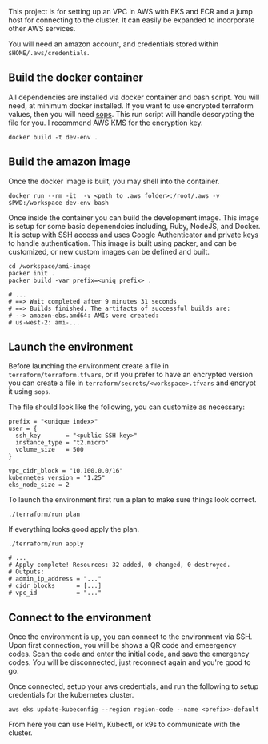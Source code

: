 
This project is for setting up an VPC in AWS with EKS and ECR and a jump host for connecting to the cluster. It can easily be expanded to incorporate other AWS services.

You will need an amazon account, and credentials stored within `$HOME/.aws/credentials`.

## Build the docker container

All dependencies are installed via docker container and bash script. You will need, at minimum docker installed. If you want to use encrypted terraform values, then you will need [sops](https://github.com/getsops/sops). This run script will handle descrypting the file for you. I recommend AWS KMS for the encryption key.

```shell
docker build -t dev-env .
```

## Build the amazon image

Once the docker image is built, you may shell into the container.

```shell
docker run --rm -it  -v <path to .aws folder>:/root/.aws -v $PWD:/workspace dev-env bash
```

Once inside the container you can build the development image. This image is setup for some basic depenendcies including, Ruby, NodeJS, and Docker. It is setup with SSH access and uses Google Authenticator and private keys to handle authentication. This image is built using packer, and can be customized, or new custom images can be defined and built.

```shell
cd /workspace/ami-image
packer init .
packer build -var prefix=<uniq prefix> .

# ...
# ==> Wait completed after 9 minutes 31 seconds
# ==> Builds finished. The artifacts of successful builds are:
# --> amazon-ebs.amd64: AMIs were created:
# us-west-2: ami-...
```

## Launch the environment

Before launching the environment create a file in `terraform/terraform.tfvars`, or if you prefer to have an encrypted version you can create a file in `terraform/secrets/<workspace>.tfvars` and encrypt it using `sops`.

The file should look like the following, you can customize as necessary:

```hcl
prefix = "<unique index>"
user = {
  ssh_key       = "<public SSH key>"
  instance_type = "t2.micro"
  volume_size   = 500
}

vpc_cidr_block = "10.100.0.0/16"
kubernetes_version = "1.25"
eks_node_size = 2
```

To launch the environment first run a plan to make sure things look correct.

```shell
./terraform/run plan
```

If everything looks good apply the plan.

```shell
./terraform/run apply

# ...
# Apply complete! Resources: 32 added, 0 changed, 0 destroyed.
# Outputs:
# admin_ip_address = "..."
# cidr_blocks      = [...]
# vpc_id           = "..."
```

## Connect to the environment

Once the environment is up, you can connect to the environment via SSH. Upon first connection, you will be shows a QR code and emeergency codes. Scan the code and enter the initial code, and save the emergency codes. You will be disconnected, just reconnect again and you're good to go.

Once connected, setup your aws credentials, and run the following to setup credentials for the kubernetes cluster.

```shell
aws eks update-kubeconfig --region region-code --name <prefix>-default
```

From here you can use Helm, Kubectl, or k9s to communicate with the cluster.

